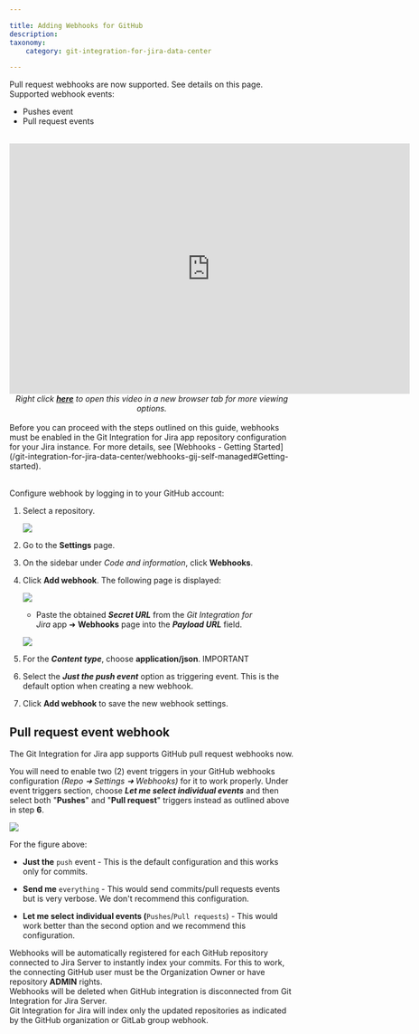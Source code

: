 ```yaml
---

title: Adding Webhooks for GitHub
description:
taxonomy:
    category: git-integration-for-jira-data-center

---
```


<div class="bbb-callout bbb--info">
    <div class="irow">
    <div class="ilogobox">
        <span class="logoimg"></span>
    </div>
    <div class="imsgbox">
        Pull request webhooks are now supported. See details on this page.<div class='nextpara'>Supported webhook events:</div>
        <ul>
            <li>Pushes event</li>
            <li>Pull request events</li>
        </li>
    </div>
    </div>
</div>
<br>

<div class='embed-container embed-container--16-10'>
    <iframe width='709' height='443' src='https://fast.wistia.com/embed/iframe/4fbw471kgh?videoFoam=true' frameborder='0' allowfullscreen ></iframe>
</div>

<div align='center'>
    <i>Right click <a href='https://bigbrassband.wistia.com/medias/4fbw471kgh'><b>here</b></a> to open this video in a new browser tab for more viewing options.</i>
</div>
<br>

<div class="bbb-callout bbb--error">
    <div class="irow">
    <div class="ilogobox">
        <span class="logoimg"></span>
    </div>
    <div class="imsgbox">
        Before you can proceed with the steps outlined on this guide, webhooks must be enabled in the Git Integration for Jira app repository configuration for your Jira instance. For more details, see [Webhooks - Getting Started](/git-integration-for-jira-data-center/webhooks-gij-self-managed#Getting-started).
    </div>
    </div>
</div>
<br>

Configure webhook by logging in to your GitHub account:

1.  Select a repository.

    ![](https://bigbrassband.atlassian.net/wiki/download/attachments/171377121/gitserver-webhook-github-add-webhook-steps-2-4(c).png?version=1&modificationDate=1649573919702&cacheVersion=1&api=v2)

2.  Go to the **Settings** page.

3.  On the sidebar under _Code and information_, click **Webhooks**.

4.  Click **Add webhook**. The following page is displayed:

    ![](https://bigbrassband.atlassian.net/wiki/download/attachments/171377121/gitserver-webhook-add-webhook-github-steps.png?version=1&modificationDate=1649573257610&cacheVersion=1&api=v2)

    *   Paste the obtained _**Secret URL**_ from the _Git Integration for Jira_ app ➜ **Webhooks** page into the _**Payload URL**_ field.

    ![](https://bigbrassband.atlassian.net/wiki/download/attachments/171377121/jira-server-git-webhooks-loc-pointer-list.png?version=1&modificationDate=1649573257614&cacheVersion=1&api=v2)

6.  For the _**Content type**_, choose **application/json**. IMPORTANT

7.  Select the _**Just the push event**_ option as triggering event. This is the default option when creating a new webhook.

8.  Click **Add webhook** to save the new webhook settings.


## Pull request event webhook

The Git Integration for Jira app supports GitHub pull request webhooks now.

You will need to enable two (2) event triggers in your GitHub webhooks configuration _(Repo ➜ Settings ➜ Webhooks)_ for it to work properly. Under event triggers section, choose _**Let me select individual events**_ and then select both "**Pushes**" and "**Pull request**" triggers instead as outlined above in step **6**.

![](https://bigbrassband.atlassian.net/wiki/download/thumbnails/171377121/github-pull-request-event-trigger-webhook.png?version=2&modificationDate=1649573257621&cacheVersion=1&api=v2&width=676&height=334)

For the figure above:

*   **Just the** `push` event - This is the default configuration and this works only for commits.

*   **Send me** `everything` - This would send commits/pull requests events but is very verbose. We don't recommend this configuration.

*   **Let me select individual events (**`Pushes`/`Pull requests`) - This would work better than the second option and we recommend this configuration.

<div class="bbb-callout bbb--info">
    <div class="irow">
    <div class="ilogobox">
        <span class="logoimg"></span>
    </div>
    <div class="imsgbox">
        Webhooks will be automatically registered for each GitHub repository connected to Jira Server to instantly index your commits. For this to work, the connecting GitHub user must be the Organization Owner or have repository <b>ADMIN</b> rights.
        <div class='nextpara'>Webhooks will be deleted when GitHub integration is disconnected from Git Integration for Jira Server.</div>
    </div>
    </div>
</div>

<div class="bbb-callout bbb--note">
    <div class="irow">
    <div class="ilogobox">
        <span class="logoimg"></span>
    </div>
    <div class="imsgbox">
        Git Integration for Jira will index only the updated repositories as indicated by the GitHub organization or GitLab group webhook.
    </div>
    </div>
</div>


